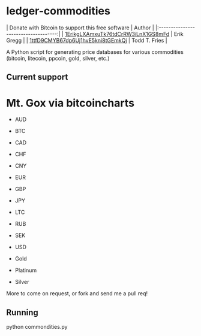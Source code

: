ledger-commodities
==================
| Donate with Bitcoin to support this free software | Author |
|:------------------------------------:|
| [1ErikgLXAmxuTk76tdCrRW3iLnX1GS8mFd](bitcoin:1ErikgLXAmxuTk76tdCrRW3iLnX1GS8mFd) | Erik Gregg |
| [1ttfD9CMYB67dp6Uj1hvE5kni8tGEmkQj](bitcoin:1ttfD9CMYB67dp6Uj1hvE5kni8tGEmkQj) | Todd T. Fries |

A Python script for generating price databases for various commodities (bitcoin, litecoin, ppcoin, gold, silver, etc.)

## Current support
# Mt. Gox via bitcoincharts
* AUD
* BTC
* CAD
* CHF
* CNY
* EUR
* GBP
* JPY
* LTC
* RUB
* SEK
* USD
 
* Gold
* Platinum
* Silver

More to come on request, or fork and send me a pull req!

## Running
python commondities.py
